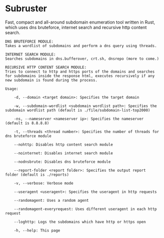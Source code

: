 # Subruster
Fast, compact and all-around subdomain enumeration tool written in Rust, which uses dns bruteforce, internet search and recursive http content search.
       
    DNS BRUTEFORCE MODULE:
    Takes a wordlist of subdomains and perform a dns query using threads.
    
    INTERNET SEARCH MODULE:
    Searches subdomains in dns.bufferover, crt.sh, dnsrepo (more to come.)
    
    RECURSIVE HTTP CONTENT SEARCH MODULE:
    Tries to connect to http and https ports of the domains and searches for subdomains inside the response html, executes recursively if any new subdomain is found during the process.
    
    Usage:
    
        -d, --domain <target domain>: Specifies the target domain
        
        -w, --subdomain-wordlist <subdomain wordlist path>: Specifies the subdomain wordlist path (default is ./file/subdomain-list-top2000)
        
        -ns, --nameserver <nameserver ip>: Specifies the nameserver (default is 8.8.8.8)
        
        -t, --threads <thread number>: Specifies the number of threads for dns bruteforce module
        
        --nohttp: Disables http content search module
        
        --nointernet: Disables internet search module
        
        --nodnsbrute: Disables dns bruteforce module
        
        --report-folder <report folder>: Specifies the output report folder (default is ./reports)
        
        -v, --verbose: Verbose mode
        
        --useragent <useragent>: Specifies the useragent in http requests
        
        --randomagent: Uses a random agent
        
        --randomagent-everyrequest: Uses different useragent in each http request
        
        --loghttp: Logs the subdomains which have http or https open
        
        -h, --help: This page
        
